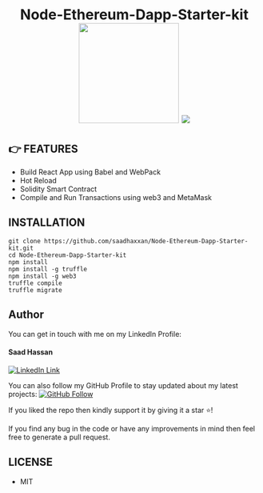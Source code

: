 <div align="center">
	<h1>Node-Ethereum-Dapp-Starter-kit<br>
	<img src="https://miro.medium.com/max/4000/0*yqbRInqX0ZRUlVS0" height="200px">
	<img src="https://upload.wikimedia.org/wikipedia/commons/thumb/a/a7/React-icon.svg/1200px-React-icon.svg.png">
	</h1>
</div>

## 👉 FEATURES

- Build React App using Babel and WebPack
- Hot Reload
- Solidity Smart Contract
- Compile and Run Transactions using web3 and MetaMask

##  INSTALLATION

```
git clone https://github.com/saadhaxxan/Node-Ethereum-Dapp-Starter-kit.git
cd Node-Ethereum-Dapp-Starter-kit
npm install
npm install -g truffle
npm install -g web3
truffle compile
truffle migrate
```


## Author
You can get in touch with me on my LinkedIn Profile:

#### Saad Hassan
[![LinkedIn Link](https://img.shields.io/badge/Connect-saadhaxxan-blue.svg?logo=linkedin&longCache=true&style=social&label=Connect
)](https://www.linkedin.com/in/saadhaxxan)

You can also follow my GitHub Profile to stay updated about my latest projects: [![GitHub Follow](https://img.shields.io/badge/Connect-saadhaxxan-blue.svg?logo=Github&longCache=true&style=social&label=Follow)](https://github.com/saadhaxxan)

If you liked the repo then kindly support it by giving it a star ⭐!

If you find any bug in the code or have any improvements in mind then feel free to generate a pull request.

## LICENSE
- MIT
